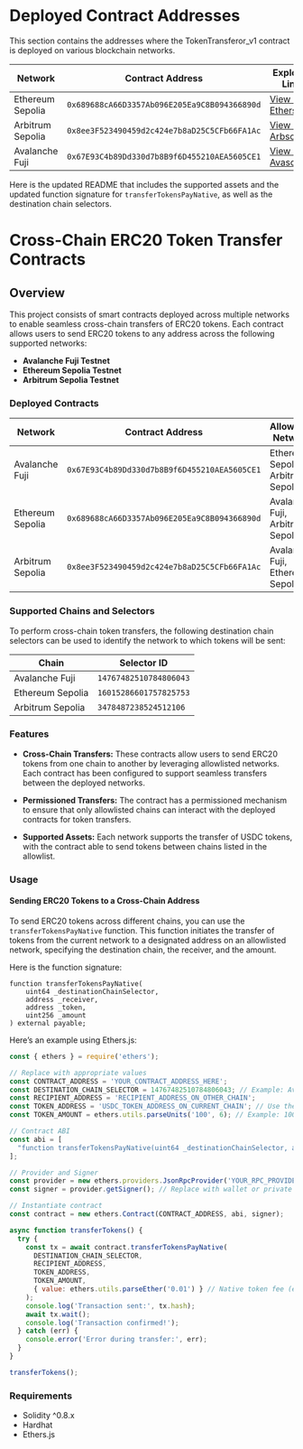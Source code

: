 # Deployed Contract Addresses

This section contains the addresses where the TokenTransferor_v1 contract is deployed on various blockchain networks. 

| Network    | Contract Address                                    | Explorer Link                                     |
|------------|------------------------------------------------------|---------------------------------------------------|
| Ethereum Sepolia   | `0x689688cA66D3357Ab096E205Ea9C8B094366890d`                      | [View on Etherscan](https://sepolia.etherscan.io/address/0x689688cA66D3357Ab096E205Ea9C8B094366890d) |
| Arbitrum Sepolia | `0x8ee3F523490459d2c424e7b8aD25C5CFb66FA1Ac`                   | [View on Arbscan](https://sepolia.arbiscan.io/address/0x8ee3F523490459d2c424e7b8aD25C5CFb66FA1Ac) |
| Avalanche Fuji  | `0x67E93C4b89Dd330d7b8B9f6D455210AEA5605CE1`                     | [View on Avascan](https://testnet.avascan.info/blockchain/all/address/0x67E93C4b89Dd330d7b8B9f6D455210AEA5605CE1) |

Here is the updated README that includes the supported assets and the updated function signature for `transferTokensPayNative`, as well as the destination chain selectors.

# Cross-Chain ERC20 Token Transfer Contracts

## Overview

This project consists of smart contracts deployed across multiple networks to enable seamless cross-chain transfers of ERC20 tokens. Each contract allows users to send ERC20 tokens to any address across the following supported networks:

- **Avalanche Fuji Testnet**
- **Ethereum Sepolia Testnet**
- **Arbitrum Sepolia Testnet**

### Deployed Contracts

| Network           | Contract Address                                    | Allowlisted Networks                        | Supported Assets                          |
|-------------------|-----------------------------------------------------|---------------------------------------------|-------------------------------------------|
| Avalanche Fuji     | `0x67E93C4b89Dd330d7b8B9f6D455210AEA5605CE1`        | Ethereum Sepolia, Arbitrum Sepolia          | USDC: `0x5425890298aed601595a70AB815c96711a31Bc65` |
| Ethereum Sepolia   | `0x689688cA66D3357Ab096E205Ea9C8B094366890d`        | Avalanche Fuji, Arbitrum Sepolia            | USDC: `0x1c7D4B196Cb0C7B01d743Fbc6116a902379C7238` |
| Arbitrum Sepolia   | `0x8ee3F523490459d2c424e7b8aD25C5CFb66FA1Ac`        | Avalanche Fuji, Ethereum Sepolia            | USDC: `0x75faf114eafb1BDbe2F0316DF893fd58CE46AA4d`  |

### Supported Chains and Selectors

To perform cross-chain token transfers, the following destination chain selectors can be used to identify the network to which tokens will be sent:

| Chain             | Selector ID                   |
|-------------------|-------------------------------|
| Avalanche Fuji     | `14767482510784806043`        |
| Ethereum Sepolia   | `16015286601757825753`        |
| Arbitrum Sepolia   | `3478487238524512106`         |

### Features

- **Cross-Chain Transfers:** These contracts allow users to send ERC20 tokens from one chain to another by leveraging allowlisted networks. Each contract has been configured to support seamless transfers between the deployed networks.
  
- **Permissioned Transfers:** The contract has a permissioned mechanism to ensure that only allowlisted chains can interact with the deployed contracts for token transfers.

- **Supported Assets:** Each network supports the transfer of USDC tokens, with the contract able to send tokens between chains listed in the allowlist.

### Usage

#### Sending ERC20 Tokens to a Cross-Chain Address

To send ERC20 tokens across different chains, you can use the `transferTokensPayNative` function. This function initiates the transfer of tokens from the current network to a designated address on an allowlisted network, specifying the destination chain, the receiver, and the amount.

Here is the function signature:
```solidity
function transferTokensPayNative(
    uint64 _destinationChainSelector, 
    address _receiver, 
    address _token, 
    uint256 _amount
) external payable;
```

Here’s an example using Ethers.js:

```javascript
const { ethers } = require('ethers');

// Replace with appropriate values
const CONTRACT_ADDRESS = 'YOUR_CONTRACT_ADDRESS_HERE';
const DESTINATION_CHAIN_SELECTOR = 14767482510784806043; // Example: Avalanche Fuji
const RECIPIENT_ADDRESS = 'RECIPIENT_ADDRESS_ON_OTHER_CHAIN';
const TOKEN_ADDRESS = 'USDC_TOKEN_ADDRESS_ON_CURRENT_CHAIN'; // Use the supported USDC token address
const TOKEN_AMOUNT = ethers.utils.parseUnits('100', 6); // Example: 100 USDC tokens (with 6 decimals)

// Contract ABI
const abi = [
  "function transferTokensPayNative(uint64 _destinationChainSelector, address _receiver, address _token, uint256 _amount) external payable"
];

// Provider and Signer
const provider = new ethers.providers.JsonRpcProvider('YOUR_RPC_PROVIDER');
const signer = provider.getSigner(); // Replace with wallet or private key signer

// Instantiate contract
const contract = new ethers.Contract(CONTRACT_ADDRESS, abi, signer);

async function transferTokens() {
  try {
    const tx = await contract.transferTokensPayNative(
      DESTINATION_CHAIN_SELECTOR,
      RECIPIENT_ADDRESS,
      TOKEN_ADDRESS,
      TOKEN_AMOUNT,
      { value: ethers.utils.parseEther('0.01') } // Native token fee (e.g., ETH/AVAX)
    );
    console.log('Transaction sent:', tx.hash);
    await tx.wait();
    console.log('Transaction confirmed!');
  } catch (err) {
    console.error('Error during transfer:', err);
  }
}

transferTokens();
```

### Requirements

- Solidity ^0.8.x
- Hardhat
- Ethers.js

